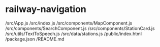 # railway-navigation
/src/App.js
/src/index.js
/src/components/MapComponent.js
/src/components/SearchComponent.js
/src/components/StationCard.js
/src/utils/TextToSpeech.js
/src/data/stations.js
/public/index.html
/package.json
/README.md
